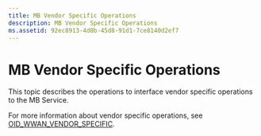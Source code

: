 ```yaml
---
title: MB Vendor Specific Operations
description: MB Vendor Specific Operations
ms.assetid: 92ec8913-4d0b-45d8-91d1-7ce8140d2ef7
---
```


# MB Vendor Specific Operations


This topic describes the operations to interface vendor specific operations to the MB Service.

For more information about vendor specific operations, see [OID\_WWAN\_VENDOR\_SPECIFIC](https://msdn.microsoft.com/library/windows/hardware/ff569842).

 

 





